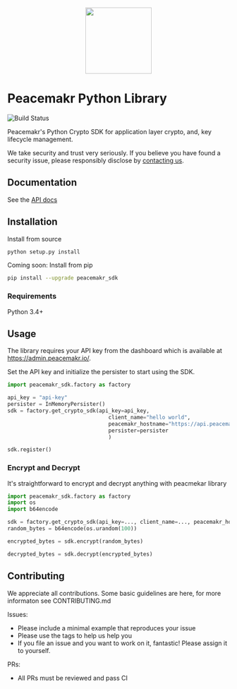 <p align="center">
  <br>
    <img src="https://github.com/peacemakr-io/peacemakr-admin-portal/blob/master/peacemakr-admin/public/images/PeacemakrP-Golden.png" width="150"/>
  <br>
</p>

# Peacemakr Python Library

![Build Status](https://github.com/peacemakr-io/peacemakr-python-sdk/workflows/Build%20%26%20Test/badge.svg)


Peacemakr's Python Crypto SDK for application layer crypto, and, key lifecycle management.

We take security and trust very seriously. If you believe you have found a security issue, please responsibly disclose by [contacting us](mailto:security@peacemakr.io).

## Documentation

See the [API docs](https://github.com/peacemakr-io/peacemakr-python-sdk/tree/docs/docs)


## Installation
Install from source
```sh
python setup.py install
```

Coming soon: Install from pip
```sh
pip install --upgrade peacemakr_sdk
```

### Requirements
Python 3.4+

## Usage
The library requires your API key from the dashboard which is available at https://admin.peacemakr.io/.

Set the API key and initialize the persister to start using the SDK.
```python
import peacemakr_sdk.factory as factory

api_key = "api-key"
persister = InMemoryPersister()
sdk = factory.get_crypto_sdk(api_key=api_key,
                                client_name="hello world",
                                peacemakr_hostname="https://api.peacemakr.io",
                                persister=persister
                                )

sdk.register()
```

### Encrypt and Decrypt
It's straightforward to encrypt and decrypt anything with peacmekar library
```python
import peacemakr_sdk.factory as factory
import os
import b64encode

sdk = factory.get_crypto_sdk(api_key=..., client_name=..., peacemakr_hostname=..., persister=...)
random_bytes = b64encode(os.urandom(100))

encrypted_bytes = sdk.encrypt(random_bytes)

decrypted_bytes = sdk.decrypt(encrypted_bytes)
```

## Contributing
We appreciate all contributions. Some basic guidelines are here, for more informaton
see CONTRIBUTING.md

Issues:
- Please include a minimal example that reproduces your issue
- Please use the tags to help us help you
- If you file an issue and you want to work on it, fantastic! Please assign it to yourself.

PRs:
- All PRs must be reviewed and pass CI